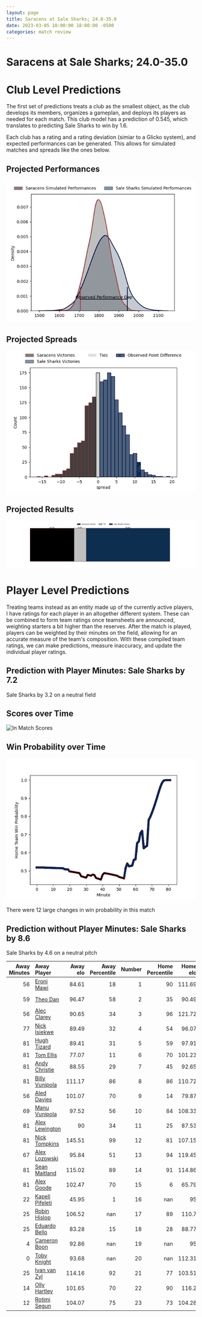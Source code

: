 ```yaml
---  
layout: page  
title: Saracens at Sale Sharks; 24.0-35.0  
date: 2023-03-05 10:00:00 18:00:00 -0500  
categories: match review  
---
```

# Saracens at Sale Sharks; 24.0-35.0

# Club Level Predictions


The first set of predictions treats a club as the smallest object, as the club develops its members, organizes a gameplan, and deploys its players as needed for each match. This club model has a prediction of 0.545, which translates to predicting Sale Sharks to win by 1.6.

Each club has a rating and a rating deviation (simiar to a Glicko system), and expected performances can be generated. This allows for simulated matches and spreads like the ones below.
## Projected Performances


![Projected Performances](plots/performances_2023-03-05-SaleSharks-Saracens.png)
## Projected Spreads


![Projected Spreads](plots/spreads_2023-03-05-SaleSharks-Saracens.png)
## Projected Results


![Projected Results](plots/resultbar_2023-03-05-SaleSharks-Saracens.png)
# Player Level Predictions


Treating teams instead as an entity made up of the currently active players, I have ratings for each player in an altogether different system. These can be combined to form team ratings once teamsheets are announced, weighting starters a bit higher than the reserves. After the match is played, players can be weighted by their minutes on the field, allowing for an accurate measure of the team's composition. With these compiled team ratings, we can make predictions, measure inaccuracy, and update the individual player ratings.
## Prediction with Player Minutes: Sale Sharks by 7.2


Sale Sharks by 3.2 on a neutral field
## Scores over Time


![In Match Scores](plots/recap_scores_2023-03-05-SaleSharks-Saracens.png)
## Win Probability over Time


![In Match Predictions](plots/recap_prob_2023-03-05-SaleSharks-Saracens.png)

There were 12 large changes in win probability in this match
## Prediction without Player Minutes: Sale Sharks by 8.6


Sale Sharks by 4.6 on a neutral pitch



|   Away Minutes | Away Player                                                   |   Away elo |   Away Percentile |   Number |   Home Percentile |   Home elo | Home Player                                                       |   Home Minutes |
|---------------:|:--------------------------------------------------------------|-----------:|------------------:|---------:|------------------:|-----------:|:------------------------------------------------------------------|---------------:|
|             56 | [Eroni Mawi](..//playerfiles//EroniMawi_cleaned.md)           |      84.61 |                18 |        1 |                90 |     111.69 | [Bevan Rodd](..//playerfiles//BevanRodd_cleaned.md)               |             50 |
|             59 | [Theo Dan](..//playerfiles//TheoDan_cleaned.md)               |      96.47 |                58 |        2 |                35 |      90.49 | [Ewan Ashman](..//playerfiles//EwanAshman_cleaned.md)             |             50 |
|             56 | [Alec Clarey](..//playerfiles//AlecClarey_cleaned.md)         |      90.65 |                34 |        3 |                96 |     121.72 | [Coenie Oosthuizen](..//playerfiles//CoenieOosthuizen_cleaned.md) |             50 |
|             77 | [Nick Isiekwe](..//playerfiles//NickIsiekwe_cleaned.md)       |      89.49 |                32 |        4 |                54 |      96.07 | [Cobus Wiese](..//playerfiles//CobusWiese_cleaned.md)             |             81 |
|             81 | [Hugh Tizard](..//playerfiles//HughTizard_cleaned.md)         |      89.41 |                31 |        5 |                59 |      97.91 | [Jonny Hill](..//playerfiles//JonnyHill_cleaned.md)               |             81 |
|             81 | [Tom Ellis](..//playerfiles//TomEllis_cleaned.md)             |      77.07 |                11 |        6 |                70 |     101.23 | [Jono Ross](..//playerfiles//JonoRoss_cleaned.md)                 |             77 |
|             81 | [Andy Christie](..//playerfiles//AndyChristie_cleaned.md)     |      88.55 |                29 |        7 |                45 |      92.65 | [Sam Dugdale](..//playerfiles//SamDugdale_cleaned.md)             |             81 |
|             81 | [Billy Vunipola](..//playerfiles//BillyVunipola_cleaned.md)   |     111.17 |                86 |        8 |                86 |     110.72 | [Jean-Luc du Preez](..//playerfiles//Jean-LucduPreez_cleaned.md)  |             81 |
|             56 | [Aled Davies](..//playerfiles//AledDavies_cleaned.md)         |     101.07 |                70 |        9 |                14 |      79.87 | [Gus Warr](..//playerfiles//GusWarr_cleaned.md)                   |             50 |
|             69 | [Manu Vunipola](..//playerfiles//ManuVunipola_cleaned.md)     |      97.52 |                56 |       10 |                84 |     108.33 | [Robert du Preez](..//playerfiles//RobertduPreez_cleaned.md)      |             81 |
|             81 | [Alex Lewington](..//playerfiles//AlexLewington_cleaned.md)   |      90    |                34 |       11 |                25 |      87.53 | [Tom O'Flaherty](..//playerfiles//TomO'Flaherty_cleaned.md)       |             81 |
|             81 | [Nick Tompkins](..//playerfiles//NickTompkins_cleaned.md)     |     145.51 |                99 |       12 |                81 |     107.15 | [Ryan Mills](..//playerfiles//RyanMills_cleaned.md)               |             81 |
|             67 | [Alex Lozowski](..//playerfiles//AlexLozowski_cleaned.md)     |      95.84 |                51 |       13 |                94 |     119.45 | [Sam James](..//playerfiles//SamJames_cleaned.md)                 |             81 |
|             81 | [Sean Maitland](..//playerfiles//SeanMaitland_cleaned.md)     |     115.02 |                89 |       14 |                91 |     114.86 | [Tom Roebuck](..//playerfiles//TomRoebuck_cleaned.md)             |             81 |
|             81 | [Alex Goode](..//playerfiles//AlexGoode_cleaned.md)           |     102.47 |                70 |       15 |                 6 |      65.79 | [Joe Carpenter](..//playerfiles//JoeCarpenter_cleaned.md)         |             81 |
|             22 | [Kapeli Pifeleti](..//playerfiles//KapeliPifeleti_cleaned.md) |      45.95 |                 1 |       16 |               nan |      95    | [Tommy Taylor](..//playerfiles//TommyTaylor_cleaned.md)           |             31 |
|             25 | [Robin Hislop](..//playerfiles//RobinHislop_cleaned.md)       |     106.52 |               nan |       17 |                89 |     110.7  | [Simon McIntyre](..//playerfiles//SimonMcIntyre_cleaned.md)       |             31 |
|             25 | [Eduardo Bello](..//playerfiles//EduardoBello_cleaned.md)     |      83.28 |                15 |       18 |                28 |      88.77 | [Nic Schonert](..//playerfiles//NicSchonert_cleaned.md)           |             31 |
|              4 | [Cameron Boon](..//playerfiles//CameronBoon_cleaned.md)       |      92.86 |               nan |       19 |               nan |      95    | [Alex Groves](..//playerfiles//AlexGroves_cleaned.md)             |              0 |
|              0 | [Toby Knight](..//playerfiles//TobyKnight_cleaned.md)         |      93.68 |               nan |       20 |               nan |     112.31 | [Josh Beaumont](..//playerfiles//JoshBeaumont_cleaned.md)         |              4 |
|             25 | [Ivan van Zyl](..//playerfiles//IvanvanZyl_cleaned.md)        |     114.16 |                92 |       21 |                77 |     103.51 | [Raffi Quirke](..//playerfiles//RaffiQuirke_cleaned.md)           |             31 |
|             14 | [Olly Hartley](..//playerfiles//OllyHartley_cleaned.md)       |     101.65 |                70 |       22 |                90 |     116.2  | [Luke James](..//playerfiles//LukeJames_cleaned.md)               |              0 |
|             12 | [Rotimi Segun](..//playerfiles//RotimiSegun_cleaned.md)       |     104.07 |                75 |       23 |                73 |     104.28 | [Arron Reed](..//playerfiles//ArronReed_cleaned.md)               |              0 |

